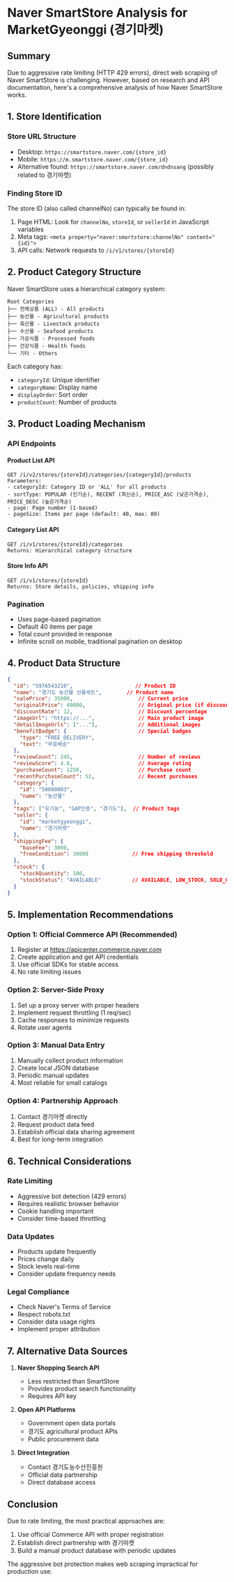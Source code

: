 # Naver SmartStore Analysis for MarketGyeonggi (경기마켓)

## Summary
Due to aggressive rate limiting (HTTP 429 errors), direct web scraping of Naver SmartStore is challenging. However, based on research and API documentation, here's a comprehensive analysis of how Naver SmartStore works.

## 1. Store Identification

### Store URL Structure
- Desktop: `https://smartstore.naver.com/{store_id}`
- Mobile: `https://m.smartstore.naver.com/{store_id}`
- Alternative found: `https://smartstore.naver.com/dndnsang` (possibly related to 경기마켓)

### Finding Store ID
The store ID (also called channelNo) can typically be found in:
1. Page HTML: Look for `channelNo`, `storeId`, or `sellerId` in JavaScript variables
2. Meta tags: `<meta property="naver:smartstore:channelNo" content="{id}">`
3. API calls: Network requests to `/i/v1/stores/{storeId}`

## 2. Product Category Structure

Naver SmartStore uses a hierarchical category system:

```
Root Categories
├── 전체상품 (ALL) - All products
├── 농산물 - Agricultural products
├── 축산물 - Livestock products  
├── 수산물 - Seafood products
├── 가공식품 - Processed foods
├── 건강식품 - Health foods
└── 기타 - Others
```

Each category has:
- `categoryId`: Unique identifier
- `categoryName`: Display name
- `displayOrder`: Sort order
- `productCount`: Number of products

## 3. Product Loading Mechanism

### API Endpoints

#### Product List API
```
GET /i/v2/stores/{storeId}/categories/{categoryId}/products
Parameters:
- categoryId: Category ID or 'ALL' for all products
- sortType: POPULAR (인기순), RECENT (최신순), PRICE_ASC (낮은가격순), PRICE_DESC (높은가격순)
- page: Page number (1-based)
- pageSize: Items per page (default: 40, max: 80)
```

#### Category List API
```
GET /i/v1/stores/{storeId}/categories
Returns: Hierarchical category structure
```

#### Store Info API
```
GET /i/v1/stores/{storeId}
Returns: Store details, policies, shipping info
```

### Pagination
- Uses page-based pagination
- Default 40 items per page
- Total count provided in response
- Infinite scroll on mobile, traditional pagination on desktop

## 4. Product Data Structure

```json
{
  "id": "5976543210",                    // Product ID
  "name": "경기도 농산물 선물세트",        // Product name
  "salePrice": 35000,                     // Current price
  "originalPrice": 40000,                 // Original price (if discounted)
  "discountRate": 12,                     // Discount percentage
  "imageUrl": "https://...",              // Main product image
  "detailImageUrls": ["..."],             // Additional images
  "benefitBadge": {                       // Special badges
    "type": "FREE_DELIVERY",
    "text": "무료배송"
  },
  "reviewCount": 245,                     // Number of reviews
  "reviewScore": 4.8,                     // Average rating
  "purchaseCount": 1250,                  // Purchase count
  "recentPurchaseCount": 52,              // Recent purchases
  "category": {
    "id": "50000003",
    "name": "농산물"
  },
  "tags": ["유기농", "GAP인증", "경기도"],  // Product tags
  "seller": {
    "id": "marketgyeonggi",
    "name": "경기마켓"
  },
  "shippingFee": {
    "baseFee": 3000,
    "freeCondition": 30000              // Free shipping threshold
  },
  "stock": {
    "stockQuantity": 100,
    "stockStatus": "AVAILABLE"          // AVAILABLE, LOW_STOCK, SOLD_OUT
  }
}
```

## 5. Implementation Recommendations

### Option 1: Official Commerce API (Recommended)
1. Register at https://apicenter.commerce.naver.com
2. Create application and get API credentials
3. Use official SDKs for stable access
4. No rate limiting issues

### Option 2: Server-Side Proxy
1. Set up a proxy server with proper headers
2. Implement request throttling (1 req/sec)
3. Cache responses to minimize requests
4. Rotate user agents

### Option 3: Manual Data Entry
1. Manually collect product information
2. Create local JSON database
3. Periodic manual updates
4. Most reliable for small catalogs

### Option 4: Partnership Approach
1. Contact 경기마켓 directly
2. Request product data feed
3. Establish official data sharing agreement
4. Best for long-term integration

## 6. Technical Considerations

### Rate Limiting
- Aggressive bot detection (429 errors)
- Requires realistic browser behavior
- Cookie handling important
- Consider time-based throttling

### Data Updates
- Products update frequently
- Prices change daily
- Stock levels real-time
- Consider update frequency needs

### Legal Compliance
- Check Naver's Terms of Service
- Respect robots.txt
- Consider data usage rights
- Implement proper attribution

## 7. Alternative Data Sources

1. **Naver Shopping Search API**
   - Less restricted than SmartStore
   - Provides product search functionality
   - Requires API key

2. **Open API Platforms**
   - Government open data portals
   - 경기도 agricultural product APIs
   - Public procurement data

3. **Direct Integration**
   - Contact 경기도농수산진흥원
   - Official data partnership
   - Direct database access

## Conclusion

Due to rate limiting, the most practical approaches are:
1. Use official Commerce API with proper registration
2. Establish direct partnership with 경기마켓
3. Build a manual product database with periodic updates

The aggressive bot protection makes web scraping impractical for production use.